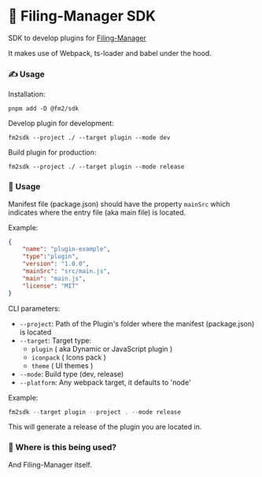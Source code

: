 # 🧵 Filing-Manager SDK
SDK to develop plugins for [Filing-Manager](https://github.com/DanSketic/Filing-Manager-App)

It makes use of Webpack, ts-loader and babel under the hood.

### ✍ Usage
Installation:

```shell
pnpm add -D @fm2/sdk
```

Develop plugin for development:
```shell
fm2sdk --project ./ --target plugin --mode dev
```

Build plugin for production:
```shell
fm2sdk --project ./ --target plugin --mode release
```

### 📜 Usage

Manifest file (package.json) should have the property `mainSrc` which indicates where the entry file (aka main file) is located.

Example:

```json
{
	"name": "plugin-example",
	"type":"plugin",
	"version": "1.0.0",
	"mainSrc": "src/main.js",
	"main": "main.js",
	"license": "MIT"
}
```

CLI parameters:

* `--project`: Path of the Plugin's folder where the manifest (package.json) is located
* `--target`: Target type:
	* `plugin` ( aka Dynamic or JavaScript plugin )
	* `iconpack` ( Icons pack )
	* `theme` ( UI themes )
* `--mode`: Build type (dev, release)
* `--platform`: Any webpack target, it defaults to 'node'

Example:

```ts
fm2sdk --target plugin --project . --mode release
```

This will generate a release of the plugin you are located in.

### 🤖 Where is this being used?

And Filing-Manager itself.
